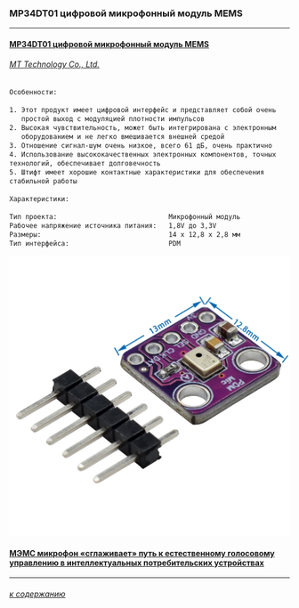 ### MP34DT01 цифровой микрофонный модуль MEMS

---

#### [MP34DT01 цифровой микрофонный модуль MEMS](https://aliexpress.ru/item/1005004508565866.html?spm=a2g2w.orderdetail.0.0.50144aa6rJGCTB&sku_id=12000029410351038)

###### [MT Technology Co., Ltd.](https://aliexpress.ru/store/535576?g=y&page=1&searchInfo=search&spm=a2g2w.detail.0.0.7c936885ZryfPO)


```
Особенности:

1. Этот продукт имеет цифровой интерфейс и представляет собой очень 
   простой выход с модуляцией плотности импульсов
2. Высокая чувствительность, может быть интегрирована с электронным
   оборудованием и не легко вмешивается внешней средой
3. Отношение сигнал-шум очень низкое, всего 61 дБ, очень практично
4. Использование высококачественных электронных компонентов, точных технологий, обеспечивает долговечность
5. Штифт имеет хорошие контактные характеристики для обеспечения стабильной работы

Характеристики:

Тип проекта: 							Микрофонный модуль
Рабочее напряжение источника питания: 	1,8V до 3,3V
Размеры: 								14 x 12,8 x 2,8 мм
Тип интерфейса: 						PDM
```
![](mp34dt01-cifrovoj-mikrofonnyj-modul-mems.webp)

#### [МЭМС микрофон «сглаживает» путь к естественному голосовому управлению в интеллектуальных потребительских устройствах](https://www.rlocman.ru/news/new.html?di=111641)

---

###### [к содержанию](../README.md)

